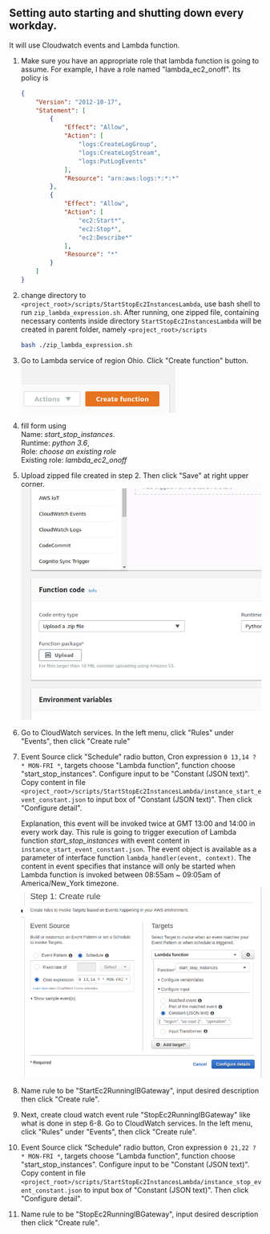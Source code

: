 ## Setting auto starting and shutting down every workday.

It will use Cloudwatch events and Lambda function.

1. Make sure you have an appropriate role that lambda function is going to assume. For example, I 
   have a role named "lambda_ec2_onoff". Its policy is 
   ```json
   {
       "Version": "2012-10-17",
       "Statement": [
           {
               "Effect": "Allow",
               "Action": [
                   "logs:CreateLogGroup",
                   "logs:CreateLogStream",
                   "logs:PutLogEvents"
               ],
               "Resource": "arn:aws:logs:*:*:*"
           },
           {
               "Effect": "Allow",
               "Action": [
                   "ec2:Start*",
                   "ec2:Stop*",
                   "ec2:Describe*"
               ],
               "Resource": "*"
           }
       ]
   }
   ```
    
2. change directory to `<project_root>/scripts/StartStopEc2InstancesLambda`, use bash shell to run
   `zip_lambda_expression.sh`. After running, one zipped file, containing necessary contents inside 
   directory `StartStopEc2InstancesLambda` will be created in parent folder, namely 
   `<project_root>/scripts`
   ```bash
   bash ./zip_lambda_expression.sh
   ```
3. Go to Lambda service of region Ohio.  Click "Create function" button.  
   ![create_function](resources/pics/schedule_instance_003_create_function.png "create function")
   
4. fill form using  
   Name:  _start_stop_instances_.  
   Runtime: _python 3.6_,  
   Role: _choose an existing role_  
   Existing role: _lambda_ec2_onoff_ 

5. Upload zipped file created in step 2. Then click "Save" at right upper corner.  
   ![upload_zip](resources/pics/schedule_instance_005_upload_zip.png "upload zip to lambda function")

6. Go to CloudWatch services. In the left menu, click "Rules" under "Events", then click 
   "Create rule"
   
7. Event Source click "Schedule" radio button, Cron expression `0 13,14 ? * MON-FRI *`, targets 
   choose "Lambda function", function choose "start_stop_instances". Configure input to be 
   "Constant (JSON text)". Copy content in file 
   `<project_root>/scripts/StartStopEc2InstancesLambda/instance_start_event_constant.json` to input 
   box of "Constant (JSON text)". Then click "Configure detail".
   
   Explanation, this event will be invoked twice at GMT 13:00 and 14:00 in every work day. This rule
   is going to trigger execution of Lambda function _start_stop_instances_ with event content in 
   `instance_start_event_constant.json`. The event object is available as a parameter of 
   interface function `lambda_handler(event, context)`. The content in event specifies that instance
   will only be started when Lambda function is invoked between 08:55am ~ 09:05am of 
   America/New_York timezone.  
   ![edit_cloudwatch_event](resources/pics/schedule_instance_007_edit_cw_event.png "edit cloudwatch event")
   
8. Name rule to be "StartEc2RunningIBGateway", input desired description then click "Create rule".

9. Next, create cloud watch event rule "StopEc2RunningIBGateway" like what is done in step 6-8.
   Go to CloudWatch services. In the left menu, click "Rules" under "Events", then click 
   "Create rule".

10. Event Source click "Schedule" radio button, Cron expression `0 21,22 ? * MON-FRI *`, targets 
    choose "Lambda function", function choose "start_stop_instances". Configure input to be 
    "Constant (JSON text)". Copy content in file 
    `<project_root>/scripts/StartStopEc2InstancesLambda/instance_stop_event_constant.json` to input 
    box of "Constant (JSON text)". Then click "Configure detail".
    
11. Name rule to be "StopEc2RunningIBGateway", input desired description then click "Create rule".